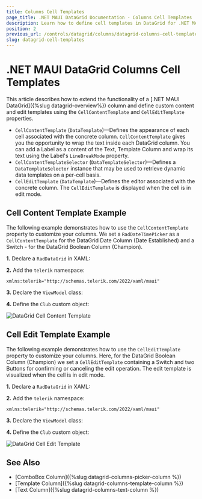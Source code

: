 ```yaml
---
title: Columns Cell Templates
page_title: .NET MAUI DataGrid Documentation - Columns Cell Templates
description: Learn how to define cell templates in DataGrid for .NET MAUI columns.
position: 2
previous_url: /controls/datagrid/columns/datagrid-columns-cell-templates
slug: datagrid-cell-templates
---
```


# .NET MAUI DataGrid Columns Cell Templates

This article describes how to extend the functionality of a [.NET MAUI DataGrid]({%slug datagrid-overview%}) column and define custom content and edit templates using the `CellContentTemplate` and `CellEditTemplate` properties.

* `CellContentTemplate` (`DataTemplate`)&mdash;Defines the appearance of each cell associated with the concrete column. `CellContentTemplate` gives you the opportunity to wrap the text inside each DataGrid column. You can add a Label as a content of the Text, Template Column and wrap its text using the Label's `LineBreakMode` property.
* `CellContentTemplateSelector` (`DataTemplateSelector`)&mdash;Defines a `DataTemplateSelector` instance that may be used to retrieve dynamic data templates on a per-cell basis.
* `CellEditTemplate` (`DataTemplate`)&mdash;Defines the editor associated with the concrete column. The `CellEditTemplate` is displayed when the cell is in edit mode.

## Cell Content Template Example

The following example demonstrates how to use the `CellContentTemplate` property to customize your columns. We set a `RadDateTimePicker` as a `CellContentTemplate` for the DataGrid Date Column (Date Established) and a Switch - for the DataGrid Boolean Column (Champion).

**1.** Declare a `RadDataGrid` in XAML:

<snippet id='datagrid-columns-cellcontenttemplate-xaml' />

**2.** Add the `telerik` namespace:

```XAML
xmlns:telerik="http://schemas.telerik.com/2022/xaml/maui"
```

**3.** Declare the `ViewModel` class:

<snippet id='datagrid-column-view-model' />

**4.** Define the `Club` custom object:

<snippet id='datagrid-club-model' />

![DataGrid Cell Content Template](../images/datagrid-column-cell-content-template.png)

## Cell Edit Template Example

The following example demonstrates how to use the `CellEditTemplate` property to customize your columns. Here, for the DataGrid Boolean Column (Champion) we set a `CellEditTemplate` containing a Switch and two Buttons for confirming or canceling the edit operation. The edit template is visualized when the cell is in edit mode.

**1.** Declare a `RadDataGrid` in XAML:

<snippet id='datagrid-columns-celledittemplate-xaml' />

**2.** Add the `telerik` namespace:

```XAML
xmlns:telerik="http://schemas.telerik.com/2022/xaml/maui"
```

**3.** Declare the `ViewModel` class:

<snippet id='datagrid-column-view-model' />

**4.** Define the `Club` custom object:

<snippet id='datagrid-club-model' />

![DataGrid Cell Edit Template](../images/datagrid-column-cell-edit-template.png)

## See Also

- [ComboBox Column]({%slug datagrid-columns-picker-column %})
- [Template Column]({%slug datagrid-columns-template-column %})
- [Text Column]({%slug datagrid-columns-text-column %})
